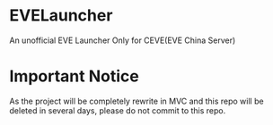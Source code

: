 # EVELauncher
An unofficial EVE Launcher
Only for CEVE(EVE China Server)
# Important Notice
As the project will be completely rewrite in MVC and this repo will be deleted in several days, please do not commit to this repo.
